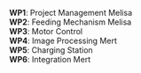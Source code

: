**WP1**: Project Management     Melisa  
**WP2**: Feeding Mechanism      Melisa  
**WP3**: Motor Control          
**WP4**: Image Processing       Mert  
**WP5**: Charging Station       
**WP6**: Integration            Mert  